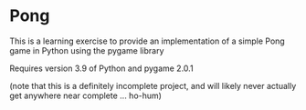 # Pong
This is a learning exercise to provide an implementation of a simple Pong game in Python using the pygame library

Requires version 3.9 of Python and pygame 2.0.1

(note that this is a definitely incomplete project, and will likely never actually get anywhere near complete ... ho-hum)

